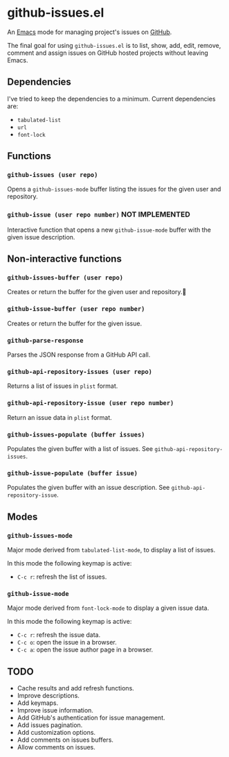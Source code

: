 # github-issues.el

An [Emacs](http://www.gnu.org/software/emacs/) mode for managing project's issues on [GitHub](https://github.com/).

The final goal for using `github-issues.el` is to list, show, add, edit, remove, comment and assign issues on GitHub hosted projects without leaving Emacs.

## Dependencies

I've tried to keep the dependencies to a minimum. Current dependencies are:

* `tabulated-list`
* `url`
* `font-lock`

## Functions

### `github-issues (user repo)`

Opens a `github-issues-mode` buffer listing the issues for the given user and repository.

### `github-issue (user repo number)` **NOT IMPLEMENTED**

Interactive function that opens a new `github-issue-mode` buffer with the given issue description.

## Non-interactive functions

### `github-issues-buffer (user repo)`

Creates or return the buffer for the given user and repository.

### `github-issue-buffer (user repo number)`

Creates or return the buffer for the given issue.

### `github-parse-response`

Parses the JSON response from a GitHub API call.

### `github-api-repository-issues (user repo)`

Returns a list of issues in `plist` format.

### `github-api-repository-issue (user repo number)`

Return an issue data in `plist` format.

### `github-issues-populate (buffer issues)`

Populates the given buffer with a list of issues. See `github-api-repository-issues`.

### `github-issue-populate (buffer issue)`

Populates the given buffer with an issue description. See `github-api-repository-issue`.

## Modes

### `github-issues-mode`

Major mode derived from `tabulated-list-mode`, to display a list of issues.

In this mode the following keymap is active:

* `C-c r`: refresh the list of issues.

### `github-issue-mode`

Major mode derived from `font-lock-mode` to display a given issue data.

In this mode the following keymap is active:

* `C-c r`: refresh the issue data.
* `C-c o`: open the issue in a browser.
* `C-c a`: open the issue author page in a browser.

## TODO

* Cache results and add refresh functions.
* Improve descriptions.
* Add keymaps.
* Improve issue information.
* Add GitHub's authentication for issue management.
* Add issues pagination.
* Add customization options.
* Add comments on issues buffers.
* Allow comments on issues.